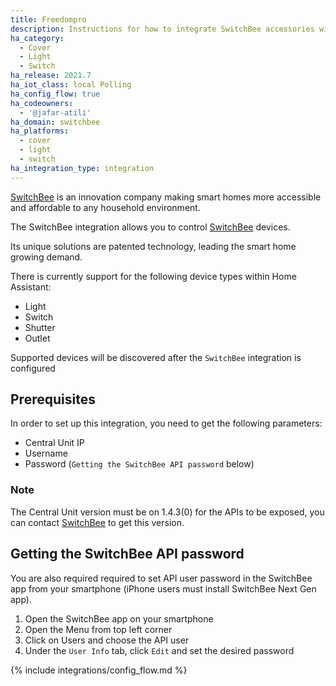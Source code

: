 ```yaml
---
title: Freedompro
description: Instructions for how to integrate SwitchBee accessories within Home Assistant.
ha_category:
  - Cover
  - Light
  - Switch
ha_release: 2021.7
ha_iot_class: local Polling
ha_config_flow: true
ha_codeowners:
  - '@jafar-atili'
ha_domain: switchbee
ha_platforms:
  - cover
  - light
  - switch
ha_integration_type: integration
---
```


[SwitchBee](https://www.switchbee.com) is an innovation company making smart homes more accessible and affordable to any household environment.

The SwitchBee integration allows you to control [SwitchBee](https://www.switchbee.com) devices.

Its unique solutions are patented technology, leading the smart home growing demand.

There is currently support for the following device types within Home Assistant:

- Light
- Switch
- Shutter
- Outlet

Supported devices will be discovered after the `SwitchBee` integration is configured

## Prerequisites

In order to set up this integration, you need to get the following parameters:

- Central Unit IP
- Username
- Password (`Getting the SwitchBee API password` below)

### Note

 The Central Unit version must be on 1.4.3(0) for the APIs to be exposed, you can contact [SwitchBee](https://www.switchbee.com) to get this version.

## Getting the SwitchBee API password

 You are also required required to set API user password in the SwitchBee app from your smartphone (iPhone users must install SwitchBee Next Gen app).

  1. Open the SwitchBee app on your smartphone
  2. Open the Menu from top left corner
  3. Click on Users and choose the API user
  4. Under the `User Info` tab, click `Edit` and set the desired password

{% include integrations/config_flow.md %}
